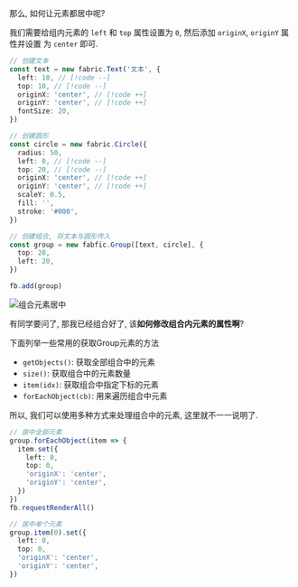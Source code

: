 
那么, 如何让元素都居中呢?

我们需要给组内元素的 `left` 和 `top` 属性设置为 `0`, 然后添加 `originX`, `originY` 属性并设置
为 `center` 即可.

```ts
// 创建文本
const text = new fabric.Text('文本', {
  left: 10, // [!code --]
  top: 10, // [!code --]
  originX: 'center', // [!code ++]
  originY: 'center', // [!code ++]
  fontSize: 20,
})

// 创建圆形
const circle = new fabric.Circle({
  radius: 50,
  left: 0, // [!code --]
  top: 20, // [!code --]
  originX: 'center', // [!code ++]
  originY: 'center', // [!code ++]
  scaleY: 0.5,
  fill: '',
  stroke: '#000',
})

// 创建组合, 将文本与圆形传入
const group = new fabfic.Group([text, circle], {
  top: 20,
  left: 20,
})

fb.add(group)
```

<Image src="https://s2.loli.net/2022/12/07/CSOVAEDYKTyjx1e.png" title="组合元素居中" />

有同学要问了, 那我已经组合好了, 该**如何修改组合内元素的属性啊**?

下面列举一些常用的获取Group元素的方法

+ `getObjects()`: 获取全部组合中的元素
+ `size()`: 获取组合中的元素数量
+ `item(idx)`: 获取组合中指定下标的元素
+ `forEachObject(cb)`: 用来遍历组合中元素

所以, 我们可以使用多种方式来处理组合中的元素, 这里就不一一说明了.

```ts
// 居中全部元素
group.forEachObject(item => {
  item.set({
    left: 0,
    top: 0,
    'originX': 'center',
    'originY': 'center',
  })
})
fb.requestRenderAll()

// 居中单个元素
group.item(0).set({
  left: 0,
  top: 0,
  'originX': 'center',
  'originY': 'center',
})
```
